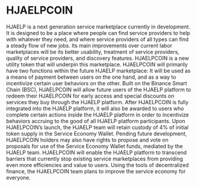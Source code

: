 # HJAELPCOIN

HJAELP is a next generation service marketplace currently in development. It is
designed to be a place where people can find service providers to help with
whatever they need, and where service providers of all types can find a steady flow
of new jobs. Its main improvements over current labor marketplaces will be its
better usability, treatment of service providers, quality of service providers, and
discovery features. HJAELPCOIN is a new utility token that will underpin this
marketplace. HJAELPCOIN will primarily have two functions within the future HJAELP
marketplace: It will be used as a means of payment between users on the one
hand, and as a way to incentivize certain user behaviors on the other. Built on the
Binance Smart Chain (BSC), HJAELPCOIN will allow future users of the HJAELP
platform to redeem their HJAELPCOIN for early access and special discounts on
services they buy through the HJAELP platform. After HJAELPCOIN is fully integrated
into the HJAELP platform, it will also be awarded to users who complete certain
actions inside the HJAELP platform in order to incentivize behaviors accruing to the
good of all HJAELP platform participants. Upon HJAELPCOIN’s launch, the HJAELP
team will retain custody of 4% of initial token supply in the Service Economy Wallet.
Pending future development, HJAELPCOIN holders may also have rights to propose
and vote on proposals for use of the Service Economy Wallet funds, mediated by
the HJAELP team. HJAELPCOIN will enable the HJAELP platform to transcend barriers
that currently stop existing service marketplaces from providing even more
efficiencies and value to users. Using the tools of decentralized finance, the
HJAELPCOIN team plans to improve the service economy for everyone.
